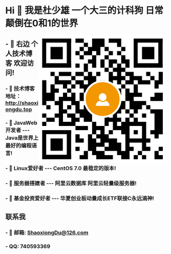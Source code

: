 # Hi 👋 我是杜少雄 一个大三的计科狗  日常颠倒在0和1的世界

<a href="http://shaoxiongdu.top"><img align="right" alt="我的技术博客" title="我的技术博客" src="https://github.com/ShaoxiongDu/ShaoxiongDu/blob/main/blogQR.png" /> </a>

## - 💖 右边 个人技术博客 欢迎访问!

### - 💬 技术博客地址：http://shaoxiongdu.top
### - 🌱 JavaWeb开发者 --- Java是世界上最好的编程语言! 
### - 🌱 Linux爱好者 --- CentOS 7.0 最稳定的版本!
### - 🌱 服务器搭建者 --- 阿里云数据库 阿里云轻量级服务器! 
### - 🌱 基金投资爱好者 --- 华夏创业板动量成长ETF联接C永远滴神!  

## 联系我
### - 💬 邮箱: ShaoxiongDu@126.com
### - QQ: 740593369

